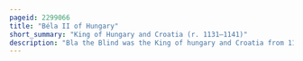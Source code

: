 ```yaml
---
pageid: 2299066
title: "Béla II of Hungary"
short_summary: "King of Hungary and Croatia (r. 1131–1141)"
description: "Bla the Blind was the King of hungary and Croatia from 1131 to 1141. He was blinded along with his rebellious Father Lmos on the Order of his Brother king Coloman of Hungary. During the Reign of Coloman's Son Stephen Ii Bla grew up in Monasteries. The Childless king arranged Bla's Marriage to helena of Rascia who would become the Co-Ruler of her Husband throughout his Reign."
---
```

